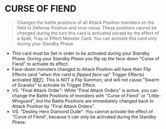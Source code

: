 
# CURSE OF FIEND  
> Changes the battle positions of all Attack Position monsters on the field to Defense Position and vice-versa. These positions cannot be changed during the turn this card is activated except by the effect of a Spell, Trap or Effect Monster Card. You can activate this card only during your Standby Phase.

*   This card must be Set in order to be activated during your Standby Phase. During your Standby Phase you flip up the face-down "Curse of Fiend" to activate its effect.
*   Face-down monsters changed to Attack Position will have their Flip Effects (and "_when this card is flipped face-up_" Trigger Effects) activated \[[REF](https://www.pojo.biz/board/showthread.php?t=282964)\]. This is NOT a Flip Summon, and will not cause "Swarm of Scarabs" to activate its Trigger Effect.
*   VS. "Final Attack Order": While "Final Attack Orders" is active, you can change the Battle Positions of monsters with "Curse of Fiend" or "Little-Winguard", but the Battle Positions are immediately changed back to Attack Position by "Final Attack Orders".
*   VS. "Destiny Hero Diamond Dude": You cannot activate the effect of "Curse of Fiend", because it can only be activated during the Standby Phase.

  